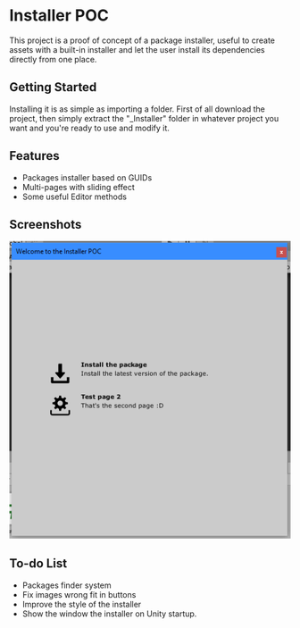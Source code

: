 # Installer POC

This project is a proof of concept of a package installer, useful to create assets with a built-in installer and let the user install its dependencies directly from one place.

## Getting Started

Installing it is as simple as importing a folder.
First of all download the project, then simply extract the "_Installer" folder in whatever project you want and you're ready to use and modify it.

## Features
* Packages installer based on GUIDs
* Multi-pages with sliding effect 
* Some useful Editor methods 
 
## Screenshots
![](https://github.com/LuxuryPanda/Installer-POC/blob/master/Screenshots/Home.PNG)
 
## To-do List

* Packages finder system
* Fix images wrong fit in buttons
* Improve the style of the installer
* Show the window the installer on Unity startup.
